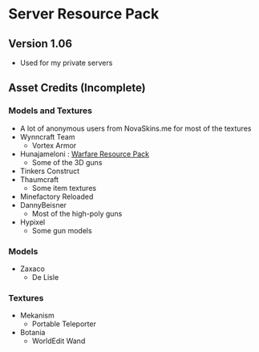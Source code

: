 # Server Resource Pack
## Version 1.06
- Used for my private servers



## Asset Credits (Incomplete)

### Models and Textures
- A lot of anonymous users from NovaSkins.me for most of the textures
- Wynncraft Team
	- Vortex Armor
- Hunajameloni : [Warfare Resource Pack](https://www.planetminecraft.com/texture-pack/block-ops-zombies/)
	- Some of the 3D guns
- Tinkers Construct
- Thaumcraft
	- Some item textures
- Minefactory Reloaded
- DannyBeisner
	- Most of the high-poly guns
- Hypixel
	- Some gun models

### Models

- Zaxaco
	- De Lisle

### Textures

- Mekanism
	- Portable Teleporter
- Botania
	- WorldEdit Wand
